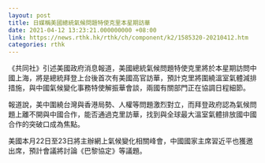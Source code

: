 ```yaml
---
layout: post
title: 日媒稱美國總統氣候問題特使克里本星期訪華　
date: 2021-04-12 13:23:21.000000000 +08:00
link: https://news.rthk.hk/rthk/ch/component/k2/1585320-20210412.htm
categories: rthk
---
```


《共同社》引述美國政府消息報道，美國總統氣候問題特使克里將於本星期訪問中國上海，將是總統拜登上台後首次有美國高官訪華，預計克里將圍繞溫室氣體減排措施，與中國氣候變化事務特使解振華會談，兩國有關部門正在協調日程細節。

報道說，美中圍繞台灣與香港局勢、人權等問題激烈對立，而拜登政府認為氣候問題上離不開與中國合作，能否通過克里訪華，找到與全球最大溫室氣體排放國中國合作的突破口成為焦點。

美國本月22日至23日將主辦網上氣候變化相關峰會，中國國家主席習近平也獲邀出席，預計會議將討論《巴黎協定》等議題。

